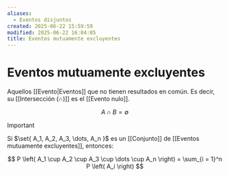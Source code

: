 ```yaml
---
aliases:
  - Eventos disjuntos
created: 2025-06-22 15:59:59
modified: 2025-06-22 16:04:05
title: Eventos mutuamente excluyentes
---
```


# Eventos mutuamente excluyentes

Aquellos [[Evento|Eventos]] que no tienen resultados en común. Es decir, su [[Intersección (∩)]] es el [[Evento nulo]].

$$
A \cap B = \emptyset
$$

> [!important]
> Si $\set{ A_1, A_2, A_3, \dots, A_n }$ es un [[Conjunto]] de [[Eventos mutuamente excluyentes]], entonces:
>
> $$
> P \left( A_1 \cup A_2 \cup A_3 \cup \dots \cup A_n \right) = \sum_{i = 1}^n P \left( A_i \right)
> $$
